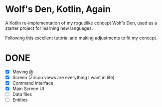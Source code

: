 # Wolf's Den, Kotlin, Again
A Kotlin re-implementation of my roguelike concept Wolf's Den, used as
a starter project for learning new languages.

Following [this](https://hexworks.org/posts/tutorials/) excellent tutorial and making adjustments to fit
my concept.

# DONE
* [x] Moving @
* [x] Screen (Zircon views are everything I want in life)
* [x] Command interface
* [x] Main Screen UI
* [ ] Data files
* [ ] Entities
